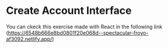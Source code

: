 # Create Account Interface

You can ckeck this exercise made with React in the following link (https://6548b666e8bd0801f20e068d--spectacular-froyo-af3092.netlify.app/)
